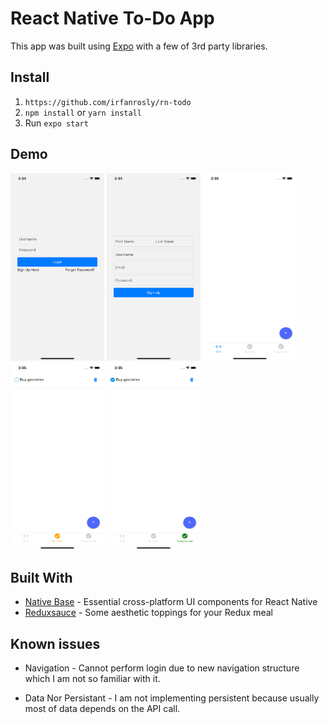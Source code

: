 # React Native To-Do App

This app was built using [Expo](https://expo.io) with a few of 3rd party libraries.

## Install

1.  `https://github.com/irfanrosly/rn-todo`
2.  `npm install` or `yarn install`
3.  Run `expo start`

## Demo

<img alt="Login" src="./assets/images/Login_ss.png" width="150" height="300">

<img alt="Sign Up" src="./assets/images/SignUp_ss.png" width="150" height="300">
<img alt="All" src="./assets/images/All_ss.png" width="150" height="300">
<img alt="Active" src="./assets/images/Active_ss.png" width="150" height="300">
<img alt="Completed" src="./assets/images/Completed_ss.png" width="150" height="300">

## Built With

- [Native Base](https://nativebase.io/) - Essential cross-platform UI components for React Native
- [Reduxsauce](https://github.com/infinitered/reduxsauce) - Some aesthetic toppings for your Redux meal

## Known issues

- Navigation - Cannot perform login due to new navigation structure which I am not so familiar with it.

- Data Nor Persistant - I am not implementing persistent because usually most of data depends on the API call.
